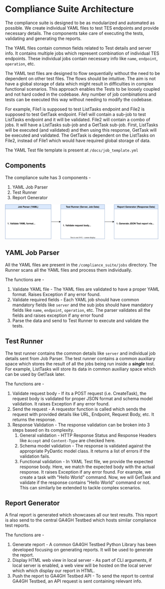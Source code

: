 # Compliance Suite Architecture

The compliance suite is designed to be as modularized and automated as possible. 
We create individual YAML files to test TES endpoints and provide necessary details.
The components take care of executing the tests, validating and generating the reports.

The YAML files contain common fields related to Test details and server info. It contains multiple jobs which represent combination of individual TES endpoints.
These individual jobs contain necessary info like `name`, `endpoint`, `operation`, etc.

The YAML test files are designed to flow sequentially without the need to be dependent on other test files. The flows should be intuitive.
The aim is not have a global storage of data which might result in difficulties in complex functional scenarios. 
This approach enables the Tests to be loosely coupled and not hard coded in the codebase.
Any number of job combinations and tests can be executed this way without needing to modify the codebase.

For example, File1 is supposed to test ListTasks endpoint and File2 is supposed to test GetTask endpoint. 
File1 will contain a sub-job to test ListTasks endpoint and it will be validated.
File2 will contain a combo of jobs. It will have a ListTasks sub-job and a GetTask sub-job. First, ListTasks will be executed (and validated) and then using this response, GetTask will be executed and validated. The GetTask is dependent on the ListTasks on File2, instead of File1 which would have required global storage of data.

The YAML Test file template is present at `/docs/job_template.yml`

## Components

The compliance suite has 3 components - 
1. YAML Job Parser
2. Test Runner
3. Report Generator

![Architecture Diagram](/docs/images/Architecture.svg)

## YAML Job Parser

All the YAML files are present in the `/compliance_suite/jobs` directory.
The Runner scans all the YAML files and process them individually.

The functions are - 
1. Validate YAML file - The YAML files are validated to have a proper YAML format. Raises Exception if any error found.
2. Validate required fields - Each YAML job should have common mandatory fields like `server` and the sub jobs should have mandatory fields like `name`, `endpoint`, `operation`, etc.
   The parser validates all the fields and raises exception if any error found
3. Parse the data and send to Test Runner to execute and validate the tests.

## Test Runner

The test runner contains the common details like `server` and individual job details sent from Job Parser.
The test runner contains a common auxiliary space which stores the result of all the jobs being run inside a **_single_** test.
For example, ListTasks will store its data in common auxiliary space which can be used by GetTask later.

The functions are - 
1. Validate request body - If its a POST request (i.e. CreateTask), the request body is validated for proper JSON format and schema model validation. It raises Exception if any error found.
2. Send the request - A requestor function is called which sends the request with provided details like URL, Endpoint, Request Body, etc. It returns the response.
3. Response Validation - The response validation can be broken into 3 steps based on its complexity.
   1. General validation - HTTP Response Status and Response Headers like `Accept` and `Content-Type` are checked here.
   2. Schema model validation - The response is validated against the appropriate PyDantic model class. It returns a list of errors if the validation fails.
   3. Functional validation - In YAML Test file, we provide the expected response body. Here, we match the expected body with the actual response. It raises Exception if any error found.
      For example, we create a task with "Hello World" command. Now, we will GetTask and validate if the response contains "Hello World" command or not. This can similarly be extended to tackle complex scenarios.

## Report Generator

A final report is generated which showcases all our test results. This report is also send to the central GA4GH Testbed which hosts similar compliance test reports.
        
The functions are - 
1. Generate report - A common GA4GH Testbed Python Library has been developed focusing on generating reports. It will be used to generate the report.
2. Display HTML web view in local server - As part of CLI arguments, if local server is enabled, a web view will be hosted on the local server which which display our report in HTML.
3. Push the report to GA4GH Testbed API - To send the report to central GA4GH Testbed, an API request is sent containing relevant info.
